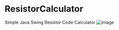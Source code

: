 # ResistorCalculator
Simple Java Swing Resistor Code Calculator 
![image](https://user-images.githubusercontent.com/73260922/140676258-2099d3e6-c159-4828-93f6-536e56d29d24.png)
